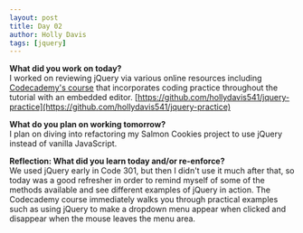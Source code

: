 ```yaml
---
layout: post
title: Day 02
author: Holly Davis
tags: [jquery]
---
```


**What did you work on today?**  
I worked on reviewing jQuery via various online resources including [Codecademy's course](https://www.codecademy.com/learn/learn-jquery) that incorporates coding practice throughout the tutorial with an embedded editor.
[https://github.com/hollydavis541/jquery-practice](https://github.com/hollydavis541/jquery-practice)

**What do you plan on working tomorrow?**  
I plan on diving into refactoring my Salmon Cookies project to use jQuery instead of vanilla JavaScript.

**Reflection: What did you learn today and/or re-enforce?**  
We used jQuery early in Code 301, but then I didn't use it much after that, so today was a good refresher in order to remind myself of some of the methods available and see different examples of jQuery in action. The Codecademy course immediately walks you through practical examples such as using jQuery to make a dropdown menu appear when clicked and disappear when the mouse leaves the menu area.

